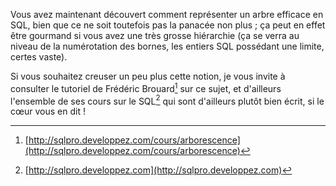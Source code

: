 Vous avez maintenant découvert comment représenter un arbre efficace en SQL, bien que ce ne soit toutefois pas la
panacée non plus ; ça peut en effet être gourmand si vous avez une très grosse hiérarchie (ça se verra au niveau de la
numérotation des bornes, les entiers SQL possédant une limite, certes vaste).

Si vous souhaitez creuser un peu plus cette notion, je vous invite à consulter le tutoriel de Frédéric Brouard[^brouard-arbo]
sur ce sujet, et d'ailleurs l'ensemble de ses cours sur le SQL[^brouard-sql] qui sont d'ailleurs plutôt bien écrit, si
le cœur vous en dit !

[^brouard-arbo]: [http://sqlpro.developpez.com/cours/arborescence](http://sqlpro.developpez.com/cours/arborescence)
[^brouard-sql]: [http://sqlpro.developpez.com](http://sqlpro.developpez.com)
